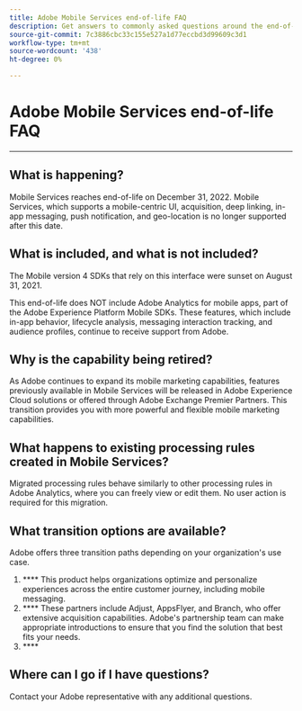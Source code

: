 ```yaml
---
title: Adobe Mobile Services end-of-life FAQ
description: Get answers to commonly asked questions around the end-of-life announcement for Adobe Mobile Services.
source-git-commit: 7c3886cbc33c155e527a1d77eccbd3d99609c3d1
workflow-type: tm+mt
source-wordcount: '438'
ht-degree: 0%

---
```


# Adobe Mobile Services end-of-life FAQ

****

## What is happening?

Mobile Services reaches end-of-life on December 31, 2022. Mobile Services, which supports a mobile-centric UI, acquisition, deep linking, in-app messaging, push notification, and geo-location is no longer supported after this date.

## What is included, and what is not included?

[](https://mobilemarketing.adobe.com) The Mobile version 4 SDKs that rely on this interface were sunset on August 31, 2021.

This end-of-life does NOT include Adobe Analytics for mobile apps, part of the Adobe Experience Platform Mobile SDKs. These features, which include in-app behavior, lifecycle analysis, messaging interaction tracking, and audience profiles, continue to receive support from Adobe.

## Why is the capability being retired?

As Adobe continues to expand its mobile marketing capabilities, features previously available in Mobile Services will be released in Adobe Experience Cloud solutions or offered through Adobe Exchange Premier Partners. This transition provides you with more powerful and flexible mobile marketing capabilities.

## What happens to existing processing rules created in Mobile Services?

[](https://experienceleague.adobe.com/docs/analytics/admin/admin-tools/processing-rules/processing-rules.html) Migrated processing rules behave similarly to other processing rules in Adobe Analytics, where you can freely view or edit them. No user action is required for this migration.

[](https://experienceleague.adobe.com/docs/analytics/implementation/vars/page-vars/contextdata.html?lang=en)

## What transition options are available?

Adobe offers three transition paths depending on your organization&#39;s use case.

1. **** This product helps organizations optimize and personalize experiences across the entire customer journey, including mobile messaging.
1. **** These partners include Adjust, AppsFlyer, and Branch, who offer extensive acquisition capabilities. Adobe&#39;s partnership team can make appropriate introductions to ensure that you find the solution that best fits your needs.
1. **** [](https://experienceleague.adobe.com/docs/places/using/home.html)

## Where can I go if I have questions?

[](https://spark.adobe.com/page/C6D30y09zaRpD/) Contact your Adobe representative with any additional questions.
